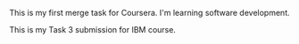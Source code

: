 This is my first merge task for Coursera.
I'm learning software development.

This is my Task 3 submission for IBM course.

